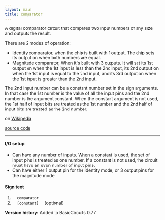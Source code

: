 ```yaml
---
layout: main
title: comparator
---
```


A digital comparator circuit that compares two input numbers of any size and outputs the result.

There are 2 modes of operation:
- Identity comparator, when the chip is built with 1 output. The chip sets its output on when both numbers are equal.
- Magnitude comparator, When it's built with 3 outputs. It will set its 1st output on when the 1st input is less than the 2nd input, its 2nd output on when the 1st input is equal to the 2nd input, and its 3rd output on when the 1st input is greater than the 2nd input.

The 2nd input number can be a constant number set in the sign arguments. In that case the 1st number is the value of all the input pins and the 2nd number is the argument constant. When the constant argument is not used, the 1st half of input bits are treated as the 1st number and the 2nd half of input bits are treated as the 2nd number.

on [Wikipedia](http://en.wikipedia.org/wiki/Digital_comparator)

[source code](https://github.com/eisental/BasicCircuits/blob/master/src/main/java/org/tal/basiccircuits/comparator.java)
    
* * *


#### I/O setup 
* Can have any number of inputs. When a constant is used, the set of input pins is treated as one number. If a constant is not used, the circuit must have an even number of input pins.
* Can have either 1 output pin for the identity mode, or 3 output pins for the magnitude mode.

#### Sign text
1. `   comparator   `
2. `   [constant]   ` (optional)

__Version history:__ Added to BasicCircuits 0.77